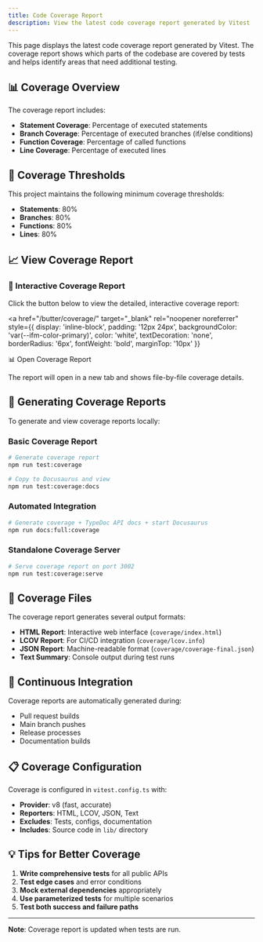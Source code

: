 ```yaml
---
title: Code Coverage Report
description: View the latest code coverage report generated by Vitest
---
```


This page displays the latest code coverage report generated by Vitest. The coverage report shows which parts of the codebase are covered by tests and helps identify areas that need additional testing.

## 📊 Coverage Overview

The coverage report includes:

- **Statement Coverage**: Percentage of executed statements
- **Branch Coverage**: Percentage of executed branches (if/else conditions)
- **Function Coverage**: Percentage of called functions
- **Line Coverage**: Percentage of executed lines

## 🎯 Coverage Thresholds

This project maintains the following minimum coverage thresholds:

- **Statements**: 80%
- **Branches**: 80%
- **Functions**: 80%
- **Lines**: 80%

## 📈 View Coverage Report

<div style={{
  border: '1px solid var(--ifm-color-emphasis-300)',
  borderRadius: '8px',
  padding: '20px',
  marginBottom: '20px',
  backgroundColor: 'var(--ifm-background-surface-color)'
}}>

### 🔗 Interactive Coverage Report

Click the button below to view the detailed, interactive coverage report:

<a
  href="/butter/coverage/"
  target="_blank"
  rel="noopener noreferrer"
  style={{
    display: 'inline-block',
    padding: '12px 24px',
    backgroundColor: 'var(--ifm-color-primary)',
    color: 'white',
    textDecoration: 'none',
    borderRadius: '6px',
    fontWeight: 'bold',
    marginTop: '10px'
  }}
>
  📊 Open Coverage Report
</a>

The report will open in a new tab and shows file-by-file coverage details.

</div>

## 🚀 Generating Coverage Reports

To generate and view coverage reports locally:

### Basic Coverage Report

```bash
# Generate coverage report
npm run test:coverage

# Copy to Docusaurus and view
npm run test:coverage:docs
```

### Automated Integration

```bash
# Generate coverage + TypeDoc API docs + start Docusaurus
npm run docs:full:coverage
```

### Standalone Coverage Server

```bash
# Serve coverage report on port 3002
npm run test:coverage:serve
```

## 📁 Coverage Files

The coverage report generates several output formats:

- **HTML Report**: Interactive web interface (`coverage/index.html`)
- **LCOV Report**: For CI/CD integration (`coverage/lcov.info`)
- **JSON Report**: Machine-readable format (`coverage/coverage-final.json`)
- **Text Summary**: Console output during test runs

## 🔄 Continuous Integration

Coverage reports are automatically generated during:

- Pull request builds
- Main branch pushes
- Release processes
- Documentation builds

## 📋 Coverage Configuration

Coverage is configured in `vitest.config.ts` with:

- **Provider**: v8 (fast, accurate)
- **Reporters**: HTML, LCOV, JSON, Text
- **Excludes**: Tests, configs, documentation
- **Includes**: Source code in `lib/` directory

## 💡 Tips for Better Coverage

1. **Write comprehensive tests** for all public APIs
2. **Test edge cases** and error conditions
3. **Mock external dependencies** appropriately
4. **Use parameterized tests** for multiple scenarios
5. **Test both success and failure paths**

---

**Note**: Coverage report is updated when tests are run.
